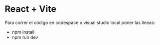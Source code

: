 # React + Vite

Para correr el código en codespace o visual studio local poner las líneas:

- npm install
- npm run dev
